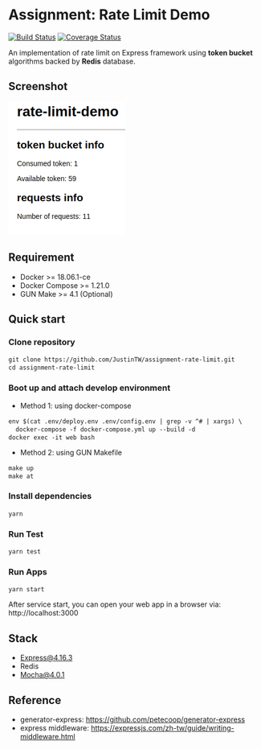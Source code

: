 # Assignment: Rate Limit Demo

[![Build Status](https://travis-ci.org/JustinTW/assignment-rate-limit.svg?branch=master)](https://travis-ci.org/JustinTW/assignment-rate-limit)
[![Coverage Status](https://coveralls.io/repos/JustinTW/assignment-rate-limit/badge.svg?branch=master)](https://coveralls.io/r/JustinTW/assignment-rate-limit?branch=master)

An implementation of rate limit on Express framework using **token bucket** algorithms backed by **Redis** database.

## Screenshot

![Screenshot](/docs/screenshot.png?raw=true 'Rate Limit Demo Screenshot')

## Requirement

- Docker >= 18.06.1-ce
- Docker Compose >= 1.21.0
- GUN Make >= 4.1 (Optional)

## Quick start

### Clone repository

```
git clone https://github.com/JustinTW/assignment-rate-limit.git
cd assignment-rate-limit
```

### Boot up and attach develop environment

- Method 1: using docker-compose

```
env $(cat .env/deploy.env .env/config.env | grep -v ^# | xargs) \
  docker-compose -f docker-compose.yml up --build -d
docker exec -it web bash
```

- Method 2: using GUN Makefile

```
make up
make at
```

### Install dependencies

```
yarn
```

### Run Test

```
yarn test
```

### Run Apps

```
yarn start
```

After service start, you can open your web app in a browser via: http://localhost:3000

## Stack

- Express@4.16.3
- Redis
- Mocha@4.0.1

## Reference

- generator-express: https://github.com/petecoop/generator-express
- express middleware: https://expressjs.com/zh-tw/guide/writing-middleware.html
